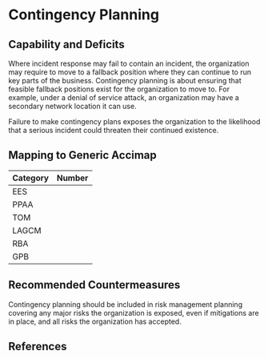 # Contingency Planning

## Capability and Deficits
Where incident response may fail to contain an incident, the organization may require to move to a fallback position where they can continue to run key parts of the business.
Contingency planning is about ensuring that feasible fallback positions exist for the organization to move to. For example, under a denial of service attack, an organization may 
have a secondary network location it can use.

Failure to make contingency plans exposes the organization to the likelihood that a serious incident could threaten their continued existence.

## Mapping to Generic Accimap

|Category | Number |
| --- | --- |
|EES     |      |
|PPAA  | |
|TOM   ||
|LAGCM ||
|RBA   ||
|GPB   ||

## Recommended Countermeasures

Contingency planning should be included in risk management planning covering any major risks the organization is exposed, even if mitigations are in place, and all risks the 
organization has accepted.

## References
